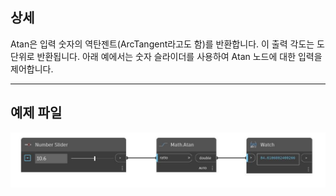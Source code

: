 ## 상세
Atan은 입력 숫자의 역탄젠트(ArcTangent라고도 함)를 반환합니다. 이 출력 각도는 도 단위로 반환됩니다. 아래 예에서는 숫자 슬라이더를 사용하여 Atan 노드에 대한 입력을 제어합니다.
___
## 예제 파일

![Atan](./DSCore.Math.Atan_img.jpg)

